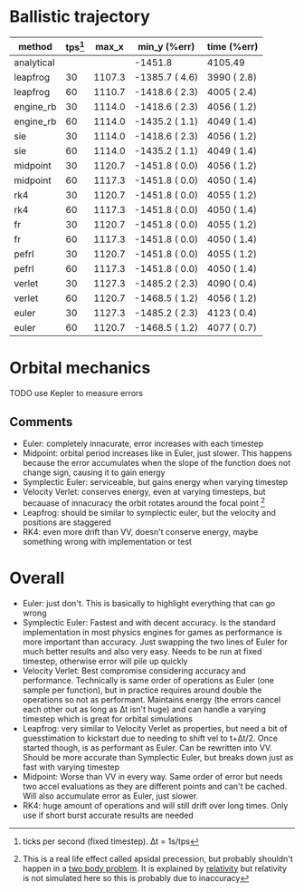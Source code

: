 # Ballistic trajectory
| method                | tps[^1] | max_x  | min_y (%err)   | time (%err)  |
|-----------------------|-----|--------|----------------|--------------|
|            analytical |     |        | -1451.8        | 4105.49      |
|              leapfrog |  30 | 1107.3 | -1385.7 ( 4.6) |  3990 ( 2.8) |
|              leapfrog |  60 | 1110.7 | -1418.6 ( 2.3) |  4005 ( 2.4) |
|             engine_rb |  30 | 1114.0 | -1418.6 ( 2.3) |  4056 ( 1.2) |
|             engine_rb |  60 | 1114.0 | -1435.2 ( 1.1) |  4049 ( 1.4) |
|                   sie |  30 | 1114.0 | -1418.6 ( 2.3) |  4056 ( 1.2) |
|                   sie |  60 | 1114.0 | -1435.2 ( 1.1) |  4049 ( 1.4) |
|              midpoint |  30 | 1120.7 | -1451.8 ( 0.0) |  4056 ( 1.2) |
|              midpoint |  60 | 1117.3 | -1451.8 ( 0.0) |  4050 ( 1.4) |
|                   rk4 |  30 | 1120.7 | -1451.8 ( 0.0) |  4055 ( 1.2) |
|                   rk4 |  60 | 1117.3 | -1451.8 ( 0.0) |  4050 ( 1.4) |
|                    fr |  30 | 1120.7 | -1451.8 ( 0.0) |  4055 ( 1.2) |
|                    fr |  60 | 1117.3 | -1451.8 ( 0.0) |  4050 ( 1.4) |
|                 pefrl |  30 | 1120.7 | -1451.8 ( 0.0) |  4055 ( 1.2) |
|                 pefrl |  60 | 1117.3 | -1451.8 ( 0.0) |  4050 ( 1.4) |
|                verlet |  30 | 1127.3 | -1485.2 ( 2.3) |  4090 ( 0.4) |
|                verlet |  60 | 1120.7 | -1468.5 ( 1.2) |  4056 ( 1.2) |
|                 euler |  30 | 1127.3 | -1485.2 ( 2.3) |  4123 ( 0.4) |
|                 euler |  60 | 1120.7 | -1468.5 ( 1.2) |  4077 ( 0.7) |


# Orbital mechanics
TODO use Kepler to measure errors

## Comments
- Euler: completely innacurate, error increases with each timestep
- Midpoint: orbital period increases like in Euler, just slower. This happens because the error accumulates when the slope of the function does not change sign, causing it to gain energy
- Symplectic Euler: serviceable, but gains energy when varying timestep
- Velocity Verlet: conserves energy, even at varying timesteps, but becauase of innacuracy the orbit rotates around the focal point [^2]
- Leapfrog: should be similar to symplectic euler, but the velocity and positions are staggered
- RK4: even more drift than VV, doesn't conserve energy, maybe something wrong with implementation or test

# Overall
- Euler: just don't. This is basically to highlight everything that can go wrong
- Symplectic Euler: Fastest and with decent accuracy. Is the standard implementation in most physics engines for games as performance is more important than accuracy. Just swapping the two lines of Euler for much better results and also very easy. Needs to be run at fixed timestep, otherwise error will pile up quickly
- Velocity Verlet: Best compromise considering accuracy and performance. Technically is same order of operations as Euler (one sample per function), but in practice requires around double the operations so not as performant. Maintains energy (the errors cancel each other out as long as Δt isn't huge) and can handle a varying timestep which is great for orbital simulations
- Leapfrog: very similar to Velocity Verlet as properties, but need a bit of guesstimation to kickstart due to needing to shift vel to t+Δt/2. Once started though, is as performant as Euler. Can be rewritten into VV. Should be more accurate than Symplectic Euler, but breaks down just as fast with varying timestep
- Midpoint: Worse than VV in every way. Same order of error but needs two accel evaluations as they are different points and can't be cached. Will also accumulate error as Euler, just slower.
- RK4: huge amount of operations and will still drift over long times. Only use if short burst accurate results are needed

[^1]: ticks per second (fixed timestep). Δt = 1s/tps

[^2]: This is a real life effect called apsidal precession, but probably shouldn't happen in a [two body problem](https://en.wikipedia.org/wiki/Two-body_problem_in_general_relativity#Apsidal_precession). It is explained by [relativity](https://en.wikipedia.org/wiki/Apsidal_precession#General_relativity) but relativity is not simulated here so this is probably due to inaccuracy